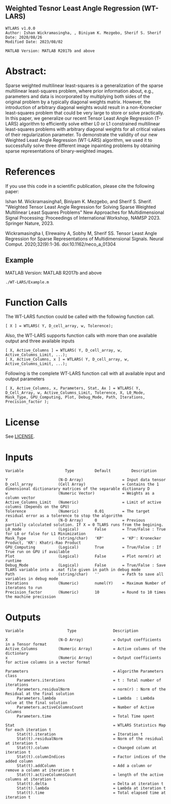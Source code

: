 ## Weighted Tesnor Least Angle Regression (WT-LARS)

    WTLARS v1.0.0
    Author: Ishan Wickramasingha, , Biniyam K. Mezgebo, Sherif S. Sherif
    Date: 2020/08/26
    Modified Date: 2023/08/02

    MATLAB Version: MATLAB R2017b and above

# Abstract:
Sparse weighted multilinear least-squares is a generalization of the sparse multilinear least-squares problem, where prior information about, e.g., parameters and data is incorporated by multiplying both sides of the original problem by a typically diagonal weights matrix. However, the introduction of arbitrary diagonal weights would result in a non-Kronecker least-squares problem that could be very large to store or solve practically. In this paper, we generalize our recent Tensor Least Angle Regression (T-LARS) algorithm to efficiently solve either L0 or L1 constrained multilinear least-squares problems with arbitrary diagonal weights for all critical values of their regularization parameter. To demonstrate the validity of our new Weighted Least Angle Regression (WT-LARS) algorithm, we used it to successfully solve three different image inpainting problems by obtaining sparse representations of binary-weighted images. 

# References

If you use this code in a scientific publication, please cite the following paper:

Ishan M. Wickramasingha1, Biniyam K. Mezgebo, and Sherif S. Sherif. "Weighted Tensor Least Angle Regression for Solving Sparse Weighted Multilinear Least Squares Problems" New Approaches for Multidimensional Signal Processing: Proceedings of International Workshop, NAMSP 2023. Springer Nature, 2023.

 Wickramasingha I, Elrewainy A, Sobhy M, Sherif SS. Tensor Least Angle Regression for Sparse Representations of Multidimensional Signals. Neural Comput. 2020;32(9):1-36. doi:10.1162/neco_a_01304 

 ## Example

MATLAB Version: MATLAB R2017b and above

    ./WT-LARS/Example.m

# Function Calls

The WT-LARS function could be called with the following function call.

    [ X ] = WTLARS( Y, D_cell_array, w, Tolerence);

 Also, the WT-LARS supports function calls with more than one available output and three available inputs
 
    [ X, Active_Columns ] = WTLARS( Y, D_cell_array, w, Active_Columns_Limit, ...);
    [ X, Active_Columns, x ] = WTLARS( Y, D_cell_array, w, Active_Columns_Limit, ...);

Following is the complete WT-LARS function call with all available input and output parameters

    [ X, Active_Columns, x, Parameters, Stat, Ax ] = WTLARS( Y, D_Cell_Array, w, Active_Columns_Limit, Tolerence, X, L0_Mode, Mask_Type, GPU_Computing, Plot, Debug_Mode, Path, Iterations, Precision_factor );

# License

See [LICENSE](LICENSE).

# Inputs 
    Variable                  Type         Default         Description

    Y                      (N-D Array)                 = Input data tensor
    D_cell_array           (Cell Array)                = Contains the 1 dimensional dictionarary matrices of the separable dictionary D
    w                      (Numeric Vector)            = Weights as a column vector
    Active_Columns_Limit   (Numeric)                   = Limit of active columns (Depends on the GPU)
    Tolerence              (Numeric)       0.01        = The target residual error as a tolerence to stop the algorithm
    X                      (N-D Array)     0           = Previous partially calculated solution. If X = 0 TLARS runs from the begining.
    L0_mode                (Logical)       False       = True/False : True for L0 or false for L1 Minimization
    Mask_Type              (string/char)   'KP'        = 'KP': Kronecker Product, 'KR': Khatri-Rao Product
    GPU_Computing          (Logical)       True        = True/False : If True run on GPU if available
    Plot                   (Logical)       False       = Plot norm(r) at runtime
    Debug_Mode             (Logical)       False       = True/False : Save TLARS variable into a .mat file given in path in debug mode
    Path                   (string/char)   ''          = Path to save all variables in debug mode
    Iterations             (Numeric)       numel(Y)    = Maximum Number of iteratons to run
    Precision_factor       (Numeric)       10          = Round to 10 times the machine precission 


# Outputs  

    Variable                   Type                Description

    X                      (N-D Array)             = Output coefficients in a Tensor format 
    Active_Columns         (Numeric Array)         = Active columns of the dictionary
    x                      (Numeric Array)         = Output coefficients for active columns in a vector format

    Parameters                                     = Algorithm Parameters class
         Parameters.iterations                     = t : Total number of iterations 
         Parameters.residualNorm                   = norm(r) : Norm of the Residual at the final solution
         Parameters.lambda                         = Lambda  : Lambda value at the final solution
         Parameters.activeColumnsCount             = Number of Active Columns
         Parameters.time                           = Total Time spent

    Stat                                           = WTLARS Statistics Map for each iteration t
         Stat(t).iteration                         = Iteration t
         Stat(t).residualNorm                      = Norm of the residual at iteration t 
         Stat(t).column                            = Changed column at iteration t  
         Stat(t).columnIndices                     = Factor indices of the added column
         Stat(t).addColumn                         = Add a column or remove a column at iteration t   
         Stat(t).activeColumnsCount                = length of the active columns at iteration t 
         Stat(t).delta                             = Delta at iteration t
         Stat(t).lambda                            = Lambda at iteration t
         Stat(t).time                              = Total elapsed time at iteration t
